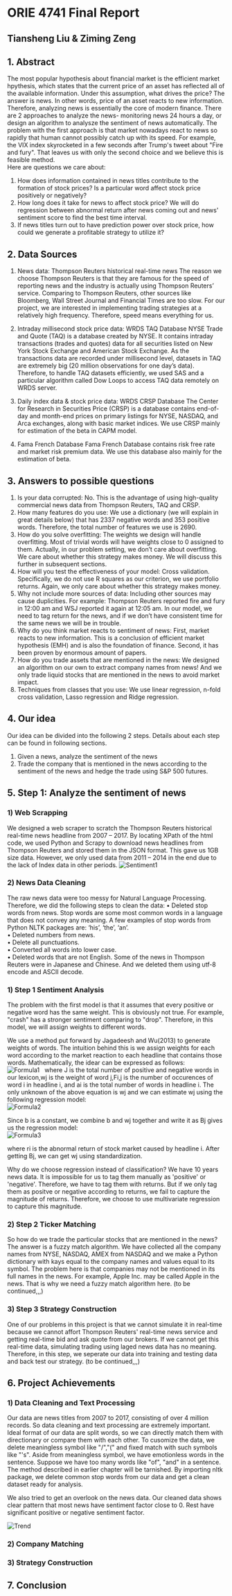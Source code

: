 # ORIE 4741 Final Report
## Tiansheng Liu & Ziming Zeng

## 1. Abstract 
The most popular hypothesis about financial market is the efficient market hpythesis, which states that the current price of an asset has reflected all of the available information. Under this assumption, what drives the price? The answer is news. In other words, price of an asset reacts to new information. Therefore, analyzing news is essentially the core of modern finance. There are 2 approaches to analyze the news- monitoring news 24 hours a day, or design an algorithm to analysze the sentiment of news automatically. The problem with the first approach is that market nowadays react to news so rapidly that human cannot possibly catch up with its speed. For example, the VIX index skyrocketed in a few seconds after Trump's tweet about "Fire and fury". That leaves us with only the second choice and we believe this is feasible method.  
Here are questions we care about:
1. How does information contained in news titles contribute to the formation of stock prices? Is a particular word affect stock price positively or negatively?
2. How long does it take for news to affect stock price? We will do regression between abnormal return after news coming out and news' sentiment score to find the best time interval.
3. If news titles turn out to have prediction power over stock price, how could we generate a profitable strategy to utilize it? 

## 2. Data Sources
1. News data: Thompson Reuters historical real-time news
The reason we choose Thompson Reuters is that they are famous for the speed of reporting news and the industry is actually using Thompson Reuters’ service. Comparing to Thompson Reuters, other sources like Bloomberg, Wall Street Journal and Financial Times are too slow. For our project, we are interested in implementing trading strategies at a relatively high frequency. Therefore, speed means everything for us.

2. Intraday millisecond stock price data: WRDS TAQ Database
NYSE Trade and Quote (TAQ) is a database created by NYSE. It contains intraday transactions (trades and quotes) data for all securities listed on New York Stock Exchange and American Stock Exchange. As the transactions data are recorded under millisecond level, datasets in TAQ are extremely big (20 million observations for one day’s data). Therefore, to handle TAQ datasets efficiently, we used SAS and a particular algorithm called Dow Loops to access TAQ data remotely on WRDS server.

3. Daily index data & stock price data: WRDS CRSP Database
The Center for Research in Securities Price (CRSP) is a database contains end-of-day and month-end prices on primary listings for NYSE, NASDAQ, and Arca exchanges, along with basic market indices. We use CRSP mainly for estimation of the beta in CAPM model.
4. Fama French Database
Fama French Database contains risk free rate and market risk premium data. We use this database also mainly for the estimation of beta.


## 3. Answers to possible questions
1.	Is your data corrupted: No. This is the advantage of using high-quality commercial news data from Thompson Reuters, TAQ and CRSP.
2.	How many features do you use: We use a dictionary (we will explain in great details below) that has 2337 negative words and 353 positive words. Therefore, the total number of features we use is 2690. 
3.	How do you solve overfitting: The weights we design will handle overfitting. Most of trivial words will have weights close to 0 assigned to them. Actually, in our problem setting, we don’t care about overfitting. We care about whether this strategy makes money. We will discuss this further in subsequent sections.
4.	How will you test the effectiveness of your model: Cross validation. Specifically, we do not use R squares as our criterion, we use portfolio returns. Again, we only care about whether this strategy makes money.
5.	Why not include more sources of data: Including other sources may cause duplicities. For example: Thompson Reuters reported fire and fury in 12:00 am and WSJ reported it again at 12:05 am. In our model, we need to tag return for the news, and if we don’t have consistent time for the same news we will be in trouble.
6.	Why do you think market reacts to sentiment of news: First, market reacts to new information. This is a conclusion of efficient market hypothesis (EMH) and is also the foundation of finance. Second, it has been proven by enormous amount of papers. 
7.	How do you trade assets that are mentioned in the news: We designed an algorithm on our own to extract company names from news! And we only trade liquid stocks that are mentioned in the news to avoid market impact. 
8.	Techniques from classes that you use: We use linear regression, n-fold cross validation, Lasso regression and Ridge regression.


## 4. Our idea  
Our idea can be divided into the following 2 steps. Details about each step can be found in following sections.
1.	Given a news, analyze the sentiment of the news
2.	Trade the company that is mentioned in the news according to the sentiment of the news and hedge the trade using S&P 500 futures.


## 5.  Step 1: Analyze the sentiment of news

### 1) Web Scrapping
We designed a web scraper to scratch the Thompson Reuters historical real-time news headline from 2007 – 2017. By locating XPath of the html code, we used Python and Scrapy to download news headlines from Thompson Reuters and stored them in the JSON format. This gave us 1GB size data. However, we only used data from 2011 – 2014 in the end due to the lack of Index data in other periods.
![Sentiment1](https://github.com/TSL-123/SentimentDrivenStrategy/blob/master/pic/1.png)   

### 2) News Data Cleaning
The raw news data were too messy for Natural Language Processing. Therefore, we did the following steps to clean the data:
•	Deleted stop words from news. Stop words are some most common words in a language that does not convey any meaning. A few examples of stop words from Python NLTK packages are: ‘his’, ‘the’, ‘an’.  
•	Deleted numbers from news.  
•	Delete all punctuations.  
•	Converted all words into lower case.  
•	Deleted words that are not English. Some of the news in Thompson Reuters were in Japanese and Chinese. And we deleted them using utf-8 encode and ASCII decode.   




### 1) Step 1 Sentiment Analysis
The problem with the first model is that it assumes that every positive or negative word has the same weight. This is obviously not true. For example, "crash" has a stronger sentiment comparing to "drop". Therefore, in this model, we will assign weights to different words.

We use a method put forward by Jagadeesh and Wu(2013) to generate weights of words. The intuition behind this is we assign weights for each word according to the market reaction to each headline that contains those words. Mathematically, the idear can be expressed as follows:    
![Formula1](https://github.com/TSL-123/SentimentDrivenStrategy/blob/master/pic/Formula_1.png)   
where J is the total number of positive and negative words in our lexicon,wj is the weight of word j,Fi,j is the number of occurences of word i in headline i, and ai is the total number of words in headline i. The only unknown of the above equation is wj and we can estimate wj using the following regression model:  
![Formula2](https://github.com/TSL-123/SentimentDrivenStrategy/blob/master/pic/Formula_2.png)     

Since b is a constant, we combine b and wj together and write it as Bj gives us the regression model:  
![Formula3](https://github.com/TSL-123/SentimentDrivenStrategy/blob/master/pic/Formula_3.png) 

where ri is the abnormal return of stock market caused by headline i. After getting Bj, we can get wj using standardization.

Why do we choose regression instead of classification? We have 10 years news data. It is impossible for us to tag them manually as 'positive' or 'negative'. Therefore, we have to tag them with returns. But if we only tag them as positve or negative according to returns, we fail to capture the magnitude of returns. Therefore, we choose to use multivariate regression to capture this magnitude.

### 2) Step 2 Ticker Matching
 So how do we trade the particular stocks that are mentioned in the news? The answer is a fuzzy match algorithm. We have collected all the company names from NYSE, NASDAQ, AMEX from NASDAQ and we make a Python dictionary with kays equal to the company names and values equal to its symbol. The problem here is that companies may not be mentioned in its full names in the news. For example, Apple Inc. may be called Apple in the news. That is why we need a fuzzy match algorithm here. (to be continued,,,)

### 3) Step 3 Strategy Construction
One of our problems in this project is that we cannot simulate it in real-time because we cannot affort Thompson Reuters' real-time news service and getting real-time bid and ask quote from our brokers. If we cannot get this real-time data, simulating trading using laged news data has no meaning. Therefore, in this step, we seperate our data into training and testing data and back test our strategy.  (to be continued,,,)

## 6. Project Achievements
### 1) Data Cleaning and Text Processing
Our data are news titles from 2007 to 2017, consisting of over 4 million records. So data cleaning and text processing are extremely important. Ideal format of our data are split words, so we can directly match them with directionary or compare them with each other. To cusomize the data, we delete meaningless symbol like "/","(" and fixed match with such symbols like "'s". Aside from meaningless symbol, we have emotionless words in the sentence. Suppose we have too many words like "of", "and" in a sentence. The method described in earlier chapter will be tarnished. By importing nltk package, we  delete common stop words from our data and get a clean dataset ready for analysis.

We also tried to get an overlook on the news data. Our cleaned data shows clear pattern that most news have sentiment factor close to 0. Rest have significant positive or negative sentiment factor.

![Trend](https://github.com/TSL-123/SentimentDrivenStrategy/blob/master/pic/trend_plot.png)

### 2) Company Matching

### 3) Strategy Construction

## 7. Conclusion

